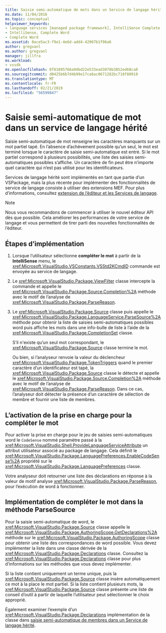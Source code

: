 ```yaml
---
title: Saisie semi-automatique de mots dans un Service de langage hérité | Microsoft Docs
ms.date: 11/04/2016
ms.topic: conceptual
helpviewer_keywords:
- language services [managed package framework], IntelliSense Complete Word
- IntelliSense, Complete Word
- Complete Word
ms.assetid: 0ace5ac3-f9e1-4e6d-add4-42967b1f96a6
author: gregvanl
ms.author: gregvanl
manager: jillfra
ms.workload:
- vssdk
ms.openlocfilehash: 0f81895766a94bd22e533ead3078b3852ed68ca0
ms.sourcegitcommit: d0425b6b7d4b99e17ca6ac0671282bc718f80910
ms.translationtype: MT
ms.contentlocale: fr-FR
ms.lasthandoff: 02/21/2019
ms.locfileid: "56599847"
---
```

# <a name="word-completion-in-a-legacy-language-service"></a>Saisie semi-automatique de mot dans un service de langage hérité
Saisie semi-automatique de mot renseigne les caractères manquants sur un mot partiel tapé. En l’absence d’achèvement possible qu’un seul, le mot est terminé lorsque le caractère de saisie semi-automatique est entré. Si le mot partiel correspond à plusieurs possibilités, une liste des saisies semi-automatiques possibles s’affiche. Un caractère de fin peut être n’importe quel caractère qui n’est pas utilisé pour les identificateurs.

 Services de langage hérité sont implémentés en tant que partie d’un VSPackage, mais la plus récente pour implémenter des fonctionnalités de service de langage consiste à utiliser des extensions MEF. Pour plus d’informations, consultez [extension de l’éditeur et les Services de langage](../../extensibility/extending-the-editor-and-language-services.md).

> [!NOTE]
>  Nous vous recommandons de commencer à utiliser le nouvel éditeur API dès que possible. Cela améliorer les performances de votre service de langage et vous permettent de tirer parti des nouvelles fonctionnalités de l’éditeur.

## <a name="implementation-steps"></a>Étapes d’implémentation

1. Lorsque l’utilisateur sélectionne **compléter le mot** à partir de la **IntelliSense** menu, le <xref:Microsoft.VisualStudio.VSConstants.VSStd2KCmdID> commande est envoyée au service de langage.

2. Le <xref:Microsoft.VisualStudio.Package.ViewFilter> classe intercepte la commande et appelle le <xref:Microsoft.VisualStudio.Package.Source.Completion%2A> méthode avec le motif de l’analyse de <xref:Microsoft.VisualStudio.Package.ParseReason>.

3. Le <xref:Microsoft.VisualStudio.Package.Source> classe puis appelle le <xref:Microsoft.VisualStudio.Package.LanguageService.ParseSource%2A> méthode pour obtenir la liste de saisies semi-automatiques possibles word puis affiche les mots dans une info-bulle de liste à l’aide de la <xref:Microsoft.VisualStudio.Package.CompletionSet> classe.

    S’il n'existe qu’un seul mot correspondant, le <xref:Microsoft.VisualStudio.Package.Source> classe termine le mot.

   Ou bien, si l’analyseur renvoie la valeur du déclencheur <xref:Microsoft.VisualStudio.Package.TokenTriggers> quand le premier caractère d’un identificateur est tapé, la <xref:Microsoft.VisualStudio.Package.Source> classe le détecte et appelle le <xref:Microsoft.VisualStudio.Package.Source.Completion%2A> méthode avec le motif de l’analyse de <xref:Microsoft.VisualStudio.Package.ParseReason>. Dans ce cas, l’analyseur doit détecter la présence d’un caractère de sélection de membre et fournir une liste de membres.

## <a name="enabling-support-for-the-complete-word"></a>L’activation de la prise en charge pour la compléter le mot
 Pour activer la prise en charge pour le jeu de saisies semi-automatiques word le `CodeSense` nommé paramètre passé à la <xref:Microsoft.VisualStudio.Shell.ProvideLanguageServiceAttribute> un attribut utilisateur associé au package de langage. Cela définit le <xref:Microsoft.VisualStudio.Package.LanguagePreferences.EnableCodeSense%2A> propriété sur le <xref:Microsoft.VisualStudio.Package.LanguagePreferences> classe.

 Votre analyseur doit retourner une liste des déclarations en réponse à la valeur de motif analyse <xref:Microsoft.VisualStudio.Package.ParseReason>, pour l’exécution de word à fonctionner.

## <a name="implementing-complete-word-in-the-parsesource-method"></a>Implémentation de compléter le mot dans la méthode ParseSource
 Pour la saisie semi-automatique de word, le <xref:Microsoft.VisualStudio.Package.Source> classe appelle le <xref:Microsoft.VisualStudio.Package.AuthoringScope.GetDeclarations%2A> méthode sur le <xref:Microsoft.VisualStudio.Package.AuthoringScope> classe pour obtenir une liste des correspondances de word possible. Vous devez implémenter la liste dans une classe dérivée de la <xref:Microsoft.VisualStudio.Package.Declarations> classe. Consultez la <xref:Microsoft.VisualStudio.Package.Declarations> classe pour plus d’informations sur les méthodes que vous devez implémenter.

 Si la liste contient uniquement un terme unique, puis la <xref:Microsoft.VisualStudio.Package.Source> classe insère automatiquement ce mot à la place le mot partiel. Si la liste contient plusieurs mots, la <xref:Microsoft.VisualStudio.Package.Source> classe présente une liste de conseil d’outil à partir de laquelle l’utilisateur peut sélectionner le choix approprié.

 Également examiner l’exemple d’un <xref:Microsoft.VisualStudio.Package.Declarations> implémentation de la classe dans [saisie semi-automatique de membres dans un Service de langage hérité](../../extensibility/internals/member-completion-in-a-legacy-language-service.md).